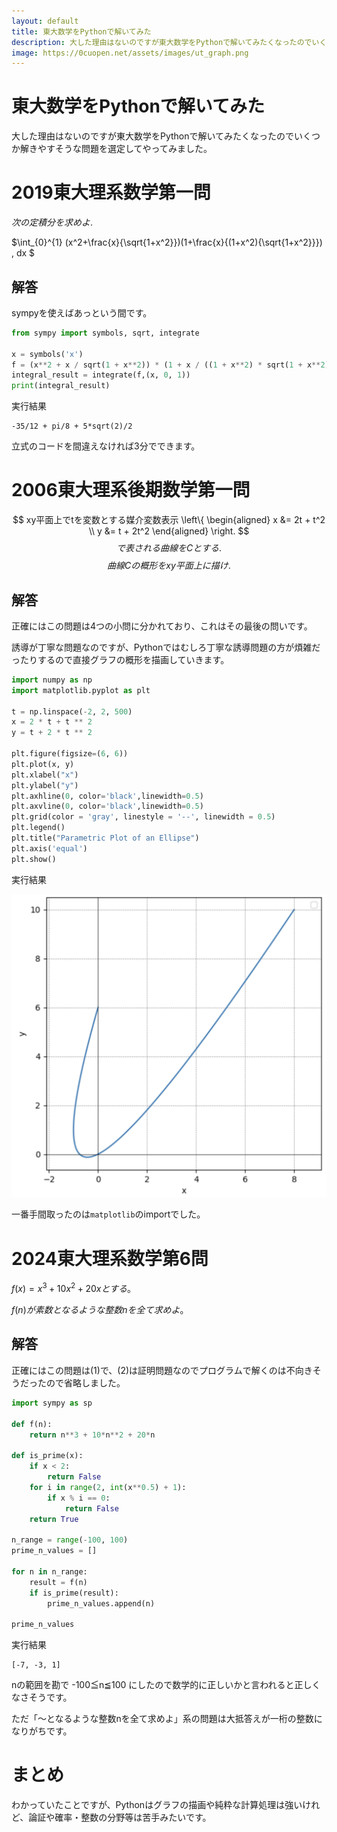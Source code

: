 ```yaml
---
layout: default
title: 東大数学をPythonで解いてみた
description: 大した理由はないのですが東大数学をPythonで解いてみたくなったのでいくつか解きやすそうな問題を選定してやってみました。
image: https://0cuopen.net/assets/images/ut_graph.png
---
```


# 東大数学をPythonで解いてみた

大した理由はないのですが東大数学をPythonで解いてみたくなったのでいくつか解きやすそうな問題を選定してやってみました。

# 2019東大理系数学第一問

$次の定積分を求めよ.$

$\int_{0}^{1} (x^2+\frac{x}{\sqrt{1+x^2}})(1+\frac{x}{(1+x^2){\sqrt{1+x^2}}}) \, dx $

## 解答

sympyを使えばあっという間です。

```python
from sympy import symbols, sqrt, integrate

x = symbols('x')
f = (x**2 + x / sqrt(1 + x**2)) * (1 + x / ((1 + x**2) * sqrt(1 + x**2)))
integral_result = integrate(f,(x, 0, 1))
print(integral_result)
```

実行結果

```
-35/12 + pi/8 + 5*sqrt(2)/2
```

立式のコードを間違えなければ3分でできます。

# 2006東大理系後期数学第一問


$$
xy平面上でtを変数とする媒介変数表示
\left\{
\begin{aligned}
x &= 2t + t^2 \\
y &= t + 2t^2
\end{aligned}
\right.
$$
$$で表される曲線をCとする.$$
$$曲線Cの概形をxy平面上に描け.$$

## 解答

正確にはこの問題は4つの小問に分かれており、これはその最後の問いです。

誘導が丁寧な問題なのですが、Pythonではむしろ丁寧な誘導問題の方が煩雑だったりするので直接グラフの概形を描画していきます。

```python
import numpy as np
import matplotlib.pyplot as plt

t = np.linspace(-2, 2, 500)
x = 2 * t + t ** 2
y = t + 2 * t ** 2

plt.figure(figsize=(6, 6))
plt.plot(x, y)
plt.xlabel("x")
plt.ylabel("y")
plt.axhline(0, color='black',linewidth=0.5)
plt.axvline(0, color='black',linewidth=0.5)
plt.grid(color = 'gray', linestyle = '--', linewidth = 0.5)
plt.legend()
plt.title("Parametric Plot of an Ellipse")
plt.axis('equal')
plt.show()
```

実行結果

<img src="assets/images/ut_graph.png" alt="ut_graph" class="blog_image">

一番手間取ったのは`matplotlib`のimportでした。

# 2024東大理系数学第6問

$f(x)=x^3+10x^2+20xとする。$

$f(n)が素数となるような整数nを全て求めよ。$

## 解答

正確にはこの問題は(1)で、(2)は証明問題なのでプログラムで解くのは不向きそうだったので省略しました。

```python
import sympy as sp

def f(n):
    return n**3 + 10*n**2 + 20*n

def is_prime(x):
    if x < 2:
        return False
    for i in range(2, int(x**0.5) + 1):
        if x % i == 0:
            return False
    return True

n_range = range(-100, 100)
prime_n_values = []

for n in n_range:
    result = f(n)
    if is_prime(result):
        prime_n_values.append(n)

prime_n_values
```

実行結果

```
[-7, -3, 1]
```

nの範囲を勘で -100≦n≦100 にしたので数学的に正しいかと言われると正しくなさそうです。

ただ「〜となるような整数nを全て求めよ」系の問題は大抵答えが一桁の整数になりがちです。

# まとめ

わかっていたことですが、Pythonはグラフの描画や純粋な計算処理は強いけれど、論証や確率・整数の分野等は苦手みたいです。
